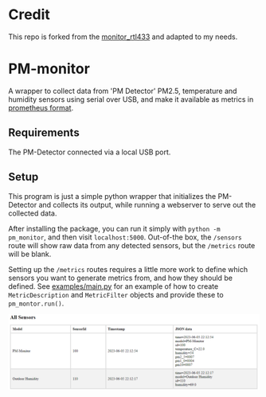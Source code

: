 # Credit
This repo is forked from the [monitor_rtl433](https://github.com/mcbridejc/monitor_rtl433) and adapted to my needs.

# PM-monitor

A wrapper to collect data from 'PM Detector' PM2.5, temperature and humidity sensors using serial over USB, and make it available as metrics in [prometheus format](https://github.com/prometheus/docs/blob/master/content/docs/instrumenting/exposition_formats.md). 

## Requirements

The PM-Detector connected via a local USB port. 

## Setup

This program is just a simple python wrapper that initializes the PM-Detector and collects its output, while running a webserver to serve out the collected data.

After installing the package, you can run it simply with `python -m pm_monitor`, and then visit `localhost:5000`.
Out-of-the box, the `/sensors` route will show raw data from any detected sensors, but the `/metrics` route will be blank. 

Setting up the `/metrics` routes requires a little more work to define which sensors you want to generate metrics from, and how they should be defined. See [examples/main.py](examples/main.py) for an example of how to create `MetricDescription` and `MetricFilter` objects and provide these to `pm_montor.run()`.

![Sensors Table](/images/example_sensors_table.png?raw=true "Sensors Table")